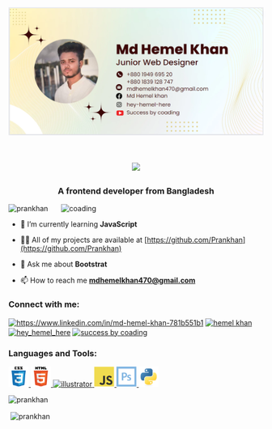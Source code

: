 ![logo](https://github.com/Prankhan/Prankhan/blob/main/Screenshot%202023-10-03%20001753.png)


<h1 align="center">
    <img src="https://readme-typing-svg.herokuapp.com/?font=Righteous&size=35&center=true&vCenter=true&width=500&height=70&duration=4000&lines=Hi+There!+👋;+I'm+Hemel+khan!;" />
</h1>
<h3 align="center">A  frontend developer from Bangladesh</h3>
<img align="right" alt="coading" width="400" src="https://user-images.githubusercontent.com/74038190/219923823-bf1ce878-c6b8-4faa-be07-93e6b1006521.gif"

<p align="right"> <img src="https://komarev.com/ghpvc/?username=prankhan&label=Profile%20views&color=0e75b6&style=flat" alt="prankhan" /> </p>

- 🌱 I’m currently learning **JavaScript**

- 👨‍💻 All of my projects are available at [https://github.com/Prankhan](https://github.com/Prankhan)

- 💬 Ask me about **Bootstrat**

- 📫 How to reach me **mdhemelkhan470@gmail.com**

<h3 align="left">Connect with me:</h3>
<p align="left">
<a href="https://linkedin.com/in/https://www.linkedin.com/in/md-hemel-khan-781b551b1" target="blank"><img align="center" src="https://raw.githubusercontent.com/rahuldkjain/github-profile-readme-generator/master/src/images/icons/Social/linked-in-alt.svg" alt="https://www.linkedin.com/in/md-hemel-khan-781b551b1" height="30" width="40" /></a>
<a href="https://fb.com/hemel khan" target="blank"><img align="center" src="https://raw.githubusercontent.com/rahuldkjain/github-profile-readme-generator/master/src/images/icons/Social/facebook.svg" alt="hemel khan" height="30" width="40" /></a>
<a href="https://instagram.com/hey_hemel_here" target="blank"><img align="center" src="https://raw.githubusercontent.com/rahuldkjain/github-profile-readme-generator/master/src/images/icons/Social/instagram.svg" alt="hey_hemel_here" height="30" width="40" /></a>
<a href="https://www.youtube.com/c/success by coading" target="blank"><img align="center" src="https://raw.githubusercontent.com/rahuldkjain/github-profile-readme-generator/master/src/images/icons/Social/youtube.svg" alt="success by coading" height="30" width="40" /></a>
</p>

<h3 align="left">Languages and Tools:</h3>
<p align="left"> <a href="https://www.w3schools.com/css/" target="_blank" rel="noreferrer"> <img src="https://raw.githubusercontent.com/devicons/devicon/master/icons/css3/css3-original-wordmark.svg" alt="css3" width="40" height="40"/> </a> <a href="https://www.w3.org/html/" target="_blank" rel="noreferrer"> <img src="https://raw.githubusercontent.com/devicons/devicon/master/icons/html5/html5-original-wordmark.svg" alt="html5" width="40" height="40"/> </a> <a href="https://www.adobe.com/in/products/illustrator.html" target="_blank" rel="noreferrer"> <img src="https://www.vectorlogo.zone/logos/adobe_illustrator/adobe_illustrator-icon.svg" alt="illustrator" width="40" height="40"/> </a> <a href="https://developer.mozilla.org/en-US/docs/Web/JavaScript" target="_blank" rel="noreferrer"> <img src="https://raw.githubusercontent.com/devicons/devicon/master/icons/javascript/javascript-original.svg" alt="javascript" width="40" height="40"/> </a> <a href="https://www.photoshop.com/en" target="_blank" rel="noreferrer"> <img src="https://raw.githubusercontent.com/devicons/devicon/master/icons/photoshop/photoshop-line.svg" alt="photoshop" width="40" height="40"/> </a> <a href="https://www.python.org" target="_blank" rel="noreferrer"> <img src="https://raw.githubusercontent.com/devicons/devicon/master/icons/python/python-original.svg" alt="python" width="40" height="40"/> </a> </p>

<p><img align="down" src="https://github-readme-stats.vercel.app/api/top-langs?username=prankhan&show_icons=true&locale=en&layout=compact" alt="prankhan" /></p>

<p>&nbsp;<img align="center" src="https://github-readme-stats.vercel.app/api?username=prankhan&show_icons=true&locale=en" alt="prankhan" /></p>




